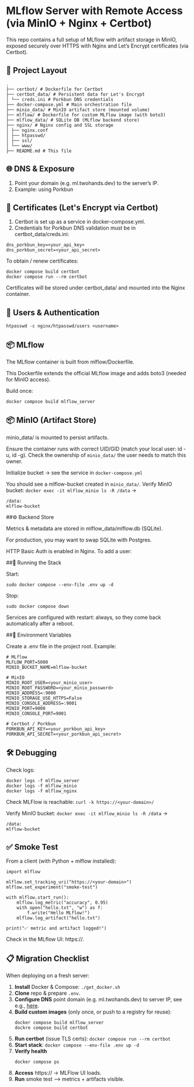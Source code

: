 # MLflow Server with Remote Access (via MinIO + Nginx + Certbot)

This repo contains a full setup of MLflow with artifact storage in MinIO, exposed securely over HTTPS with Nginx and Let’s Encrypt certificates (via Certbot).

## 📂 Project Layout

```
.
├── certbot/ # Dockerfile for Certbot
├── certbot_data/ # Persistent data for Let's Encrypt
│ └── creds.ini # Porkbun DNS credentials
├── docker-compose.yml # Main orchestration file
├── minio_data/ # MinIO artifact store (mounted volume)
├── mlflow/ # Dockerfile for custom MLflow image (with boto3)
├── mlflow_data/ # SQLite DB (MLflow backend store)
├── nginx/ # Nginx config and SSL storage
│ ├── nginx.conf
│ ├── htpasswd/
│ ├── ssl/
│ └── www/
├── README.md # This file
```

## 🌐 DNS & Exposure

1. Point your domain (e.g. ml.twohands.dev) to the server’s IP.
2. Example: using Porkbun

## 🔐 Certificates (Let's Encrypt via Certbot)

1. Certbot is set up as a service in docker-compose.yml.
2. Credentials for Porkbun DNS validation must be in certbot_data/creds.ini:

```
dns_porkbun_key=<your_api_key>
dns_porkbun_secret=<your_api_secret>
```

To obtain / renew certificates:

```
docker compose build certbot
docker compose run --rm certbot
```

Certificates will be stored under certbot_data/ and mounted into the Nginx container.

## 👤 Users & Authentication

`htpasswd -c nginx/htpasswd/users <username>`

## 📦 MLflow

The MLflow container is built from mlflow/Dockerfile.

This Dockerfile extends the official MLflow image and adds boto3 (needed for MinIO access).

Build once:

```
docker compose build mlflow_server
```

## 📦 MinIO (Artifact Store)

minio_data/ is mounted to persist artifacts.

Ensure the container runs with correct UID/GID (match your local user: id -u, id -g). Check the ownership of `minio_data/` the user needs to match this owner.

Initialize bucket -> see the service in `docker-compose.yml`


You should see a mlflow-bucket created in `minio_data/`. Verify MinIO bucket:
`docker exec -it mlflow_minio ls -R /data`
->

```
/data:
mlflow-bucket
```


##⚙️ Backend Store

Metrics & metadata are stored in mlflow_data/mlflow.db (SQLite).

For production, you may want to swap SQLite with Postgres.

HTTP Basic Auth is enabled in Nginx. To add a user:

##🚀 Running the Stack

Start:

```
sudo docker compose --env-file .env up -d
```

Stop:

```
sudo docker compose down
```

Services are configured with restart: always, so they come back automatically after a reboot.

##🔧 Environment Variables

Create a .env file in the project root. Example:

```
# MLflow
MLFLOW_PORT=5000
MINIO_BUCKET_NAME=mlflow-bucket

# MinIO
MINIO_ROOT_USER=<your_minio_user>
MINIO_ROOT_PASSWORD=<your_minio_password>
MINIO_ADDRESS=:9000
MINIO_STORAGE_USE_HTTPS=False
MINIO_CONSOLE_ADDRESS=:9001
MINIO_PORT=9000
MINIO_CONSOLE_PORT=9001

# Certbot / Porkbun
PORKBUN_API_KEY=<your_porkbun_api_key>
PORKBUN_API_SECRET=<your_porkbun_api_secret>
```

## 🛠 Debugging

Check logs:

```
docker logs -f mlflow_server
docker logs -f mlflow_minio
docker logs -f mlflow_nginx
```

Check MLFlow is reachable:
`curl -k https://<your-domain>/`

Verify MinIO bucket:
`docker exec -it mlflow_minio ls -R /data`
->

```
/data:
mlflow-bucket
```

## ✅ Smoke Test

From a client (with Python + mlflow installed):

```python3
import mlflow

mlflow.set_tracking_uri("https://<your-domain>")
mlflow.set_experiment("smoke-test")

with mlflow.start_run():
    mlflow.log_metric("accuracy", 0.95)
    with open("hello.txt", "w") as f:
        f.write("Hello MLflow!")
    mlflow.log_artifact("hello.txt")

print("✅ metric and artifact logged!")
```

Check in the MLflow UI: https://<your-domain>.

## 📋 Migration Checklist

When deploying on a fresh server:

1. **Install** Docker & Compose: `./get_docker.sh`
2. **Clone** repo & prepare `.env`.
3. **Configure DNS** point domain (e.g. ml.twohands.dev) to server IP, see e.g., [here](https://github.com/topiko/dns).
4. **Build custom images** (only once, or push to a registry for reuse):
   ```
   docker compose build mlflow_server
   dockre compose build certbot
   ```
5. **Run certbot** (issue TLS certs): `docker compose run --rm certbot`
6. **Start stack**: `docker compose --env-file .env up -d`
7. **Verify health**
   ```
   docker compose ps
   ```
8. **Access** https://<your-domain> -> MLFlow UI loads.
9. **Run** smoke test --> metrics + artifacts visible.
